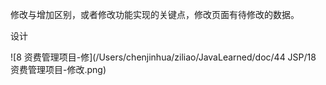 修改与增加区别，或者修改功能实现的关键点，修改页面有待修改的数据。

设计

![8 资费管理项目-修](/Users/chenjinhua/ziliao/JavaLearned/doc/44 JSP/18 资费管理项目-修改.png)